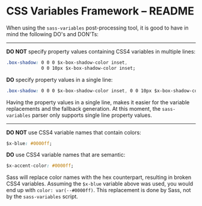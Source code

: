 # CSS Variables Framework – README

When using the `sass-variables` post-processing tool, it is good to have in mind the following DO's and DON'Ts:

- - -

**DO NOT** specify property values containing CSS4 variables in multiple lines:

```css
.box-shadow: 0 0 0 $x-box-shadow-color inset,
             0 0 10px $x-box-shadow-color inset;
```

**DO** specify property values in a single line:

```css
.box-shadow: 0 0 0 $x-box-shadow-color inset, 0 0 10px $x-box-shadow-color inset;
```

Having the property values in a single line, makes it easier for the variable replacements and the fallback generation. At this moment, the `sass-variables` parser only supports single line property values.

- - -

**DO NOT** use CSS4 variable names that contain colors:

```css
$x-blue: #0000ff;
```

**DO** use CSS4 variable names that are semantic:

```css
$x-accent-color: #0000ff;
```

Sass will replace color names with the hex counterpart, resulting in broken CSS4 variables. Assuming the `$x-blue` variable above was used, you would end up with `color: var(--#0000ff)`. This replacement is done by Sass, not by the `sass-variables` script.
